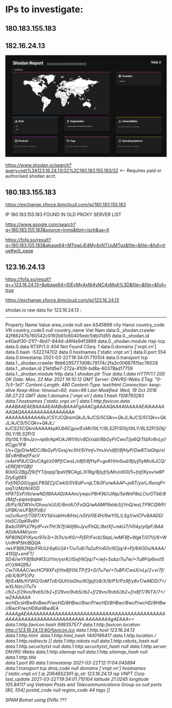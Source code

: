 # IPs to investigate:

## 180.183.155.183


## 182.16.24.13

![Shodan SC](https://github.com/cybersecgeek/Mar_27_2021_Steam_Unknown_Logins/blob/be0a8bbc272c8c2ba4c5763f722be6cc93fb533d/SUL_2021-03-27_Shodan.png)


https://www.shodan.io/search?query=net%3A123.16.24.13/32%2C180.183.155.183/32  <-- Requires paid or authorised shodan acct.




180.183.155.183
--------------------------------------------------------------------------------
https://exchange.xforce.ibmcloud.com/ip/180.183.155.183


IP  180.183.155.183 FOUND IN OLD PROXY SERVER LIST 

https://www.google.com/search?q=180.183.155.183&source=lnms&tbm=isch&sa=X

https://fofa.so/result?q=180.183.155.183&qbase64=MTgwLjE4My4xNTUuMTgz&file=&file=&full=true#will_page




123.16.24.13 
--------------------------------------------------------------------------------


https://fofa.so/result?q=+123.16.24.13+&qbase64=IDEyMy4xNi4yNC4xMyA%3D&file=&file=&full=true

https://exchange.xforce.ibmcloud.com/ip/123.16.24.13




shodan.io raw data for 123.16.24.13 :

--------------------------------------------------------------------------------


Property Name 	Value
area_code 	null
asn 	AS45899
city 	Hanoi
country_code 	VN
country_code3 	null
country_name 	Viet Nam
data.0._shodan.crawler 	42f86247b760542c0192b61c60405edc5db01d55
data.0._shodan.id 	e40ad130-21f7-4bd7-844d-d4f4e94f3899
data.0._shodan.module 	rtsp-tcp
data.0.data 	RTSP/1.0 404 Not Found CSeq: 1
data.0.domains 	['vnpt.vn']
data.0.hash 	-532274702
data.0.hostnames 	['static.vnpt.vn']
data.0.port 	554
data.0.timestamp 	2021-03-22T19:34:01.710104
data.0.transport 	tcp
data.1._shodan.crawler 	9bb6295777d08c78174c2fa3c0066761fac76028
data.1._shodan.id 	21efd5e7-272a-4109-bd8a-60378ad17759
data.1._shodan.module 	http
data.1._shodan.ptr 	True
data.1.data 	HTTP/1.1 200 OK Date: Mon, 22 Mar 2021 19:10:12 GMT Server: DNVRS-Webs ETag: "0-7c5-1e0" Content-Length: 480 Content-Type: text/html Connection: keep-alive Keep-Alive: timeout=60, max=99 Last-Modified: Wed, 19 Oct 2016 08:27:23 GMT
data.1.domains 	['vnpt.vn']
data.1.hash 	1108793283
data.1.hostnames 	['static.vnpt.vn']
data.1.http.favicon.data 	AAABAAEAEBAAAAEAIABoBAAAFgAAACgAAAAQAAAAIAAAAAEAIAAAAAAAQAQAAAAAAAAAAAAAAAAA AAAAAAAAAAAAkJCSYJCQksmQkJL/kJCS/5CQkv+QkJL/kJCS/5CQkv+QkJL/kJCS/5CQkv+QkJL/ kJCS25CQknIAAAAAkpKUb6Cgov/ExMr/0tLY/9LS2P/S0tj/0tLY/9LS2P/S0tj/0tLY/9LS2P/S 0tj/0tLY/8nJzv+np6r/kpKUkJWVlti/v8D/xsbI/8bGyP/CwsT/jo6Q/11dXv8vLy//KCgp/1FR Uv+OjpD/wMDC/8bGyP/Gxsj/xcXH/5iYmf+YmJn/x8fI/8fHyP/Dw8T/aGhp/xISEv8HBwf/FxcV /x4eHP8JCQn/CAgI/z09Pf/CwsL/x8fI/8fHyP+goKH/m5ud/8jIyf/IyMn/kJCQ/xEREf8YGBf/ R0dG/2BgZf9/fYT/pqaj/1paVf8CAgL/X19g/8jIyf/IyMn/o6Ol/5+fof/Kysv/w8PD/yEgIf8X Fxf/NDQ0/ygpLP8SECj/Cwk5/0VEdP+rqLT/b3Fs/wAAAP+jo6T/ysrL/6enqP+ioqT/zMzN/4OD hP8TExP/IiIi/wwNDf8AAAD/AAAm/ywpcP8rKW//JiNp/5eWnP8sLCn/OTk6/8zMzf+pqav/pqao /8/Pz/9ZWVn/Ghoa/xUUE/8mIA7/FxQQ/wAAMP9xbb3/jYnQ/wsLTP9CQWP/UFBK/wUFBf/Pz8// ra2v/6urrf/T09T/XV1d/xsbHv8iHxL/s5tV/0E4H/9wY0L/LSg1/wICPv8AADD/Hx5C/0pKRv8H Bwb/09PU/7KytP+vr7H/3t7f/4iIif8nJyv/FhQL/8etXf+mkU7/V04y/y0pF/8AAAD/AAAM/ycm NP80NDP/Kysr/97e3/+3t7n/srK0/+Pj5P/Fxcb/SkpL/wMFBf+WgkT/07Vj/6+WUv9HPSH/BQQA /wUFBf82Njb/FRUU/4qKi//j4+T/u7u8/7a2uP/o6Or/6Ojq/4+Pj/84ODv/AAAA/415Qf+xmFT/ SD4i/wYFBf8dHR3/JiYm/ysrK//l5ef/6Ojq/7+/wf+5ubz/7u7w/+7u8P/p6ev/l5eY/z9AQf8J Cw7/AAAC/wcHCP8XFxf/Hx8f/0tLTP/f3+D/7u7w/+7u8P/CwsX/vLy/2+vr7f/z8/X/8/P1//Pz 9f/ExMb/hYWG/0xMTv8/QUH/aGho/6Ojpf/z8/X/8/P1//Pz9f/y8vT/wMDD/7+/wXLNzc//7u7x //b2+f/29vn/9vb5//b2+f/29vn/9vb5//b2+f/29vn/9vb5//b2+f/x8fT/1NTX/7+/wZAAAAAA wcHDcsHBw9vBwcP/wcHD/8HBw//BwcP/wcHD/8HBw//BwcP/wcHD/8HBw//BwcP/wcHD6sHBw4EA AAAAgAEAAAAAAAAAAAAAAAAAAAAAAAAAAAAAAAAAAAAAAAAAAAAAAAAAAAAAAAAAAAAAAAAAAAAA AAAAAAAAgAEAAA==
data.1.http.favicon.hash 	999357577
data.1.http.favicon.location 	http://123.16.24.13:80/favicon.ico
data.1.http.host 	123.16.24.13
data.1.http.html 	﻿<!doctype html> <html> <head> <title></title> <meta http-equiv="Content-Type" content="text/html; charset=utf-8" /> <meta http-equiv="X-UA-Compatible" content="IE=edge" > <meta http-equiv="Pragma" content="no-cache" /> <meta http-equiv="Cache-Control" content="no-cache, must-revalidate" /> <meta http-equiv="Expires" content="0" /> </head> <body> </body> <script> window.location.href = "/doc/page/login.asp?_" + (new Date()).getTime(); </script> </html>
data.1.http.html_hash 	1400196417
data.1.http.location 	/
data.1.http.redirects 	[]
data.1.http.robots 	null
data.1.http.robots_hash 	null
data.1.http.securitytxt 	null
data.1.http.securitytxt_hash 	null
data.1.http.server 	DNVRS-Webs
data.1.http.sitemap 	null
data.1.http.sitemap_hash 	null
data.1.http.title 	
data.1.port 	80
data.1.timestamp 	2021-03-22T12:11:04.045894
data.1.transport 	tcp
dma_code 	null
domains 	['vnpt.vn']
hostnames 	['static.vnpt.vn']
ip 	2064652301
ip_str 	123.16.24.13
isp 	VNPT Corp
last_update 	2021-03-22T19:34:01.710104
latitude 	21.0245
longitude 	105.84117
org 	Vietnam Posts and Telecommunications Group
os 	null
ports 	[80, 554]
postal_code 	null
region_code 	44
tags 	[]



SPAM Botnet using DVRs ??? 
